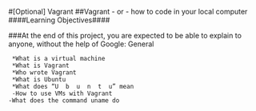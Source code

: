 #[Optional] Vagrant
##Vagrant - or - how to code in your local computer
####Learning Objectives####

###At the end of this project, you are expected to be able to explain to anyone, without the help of Google:
General

     *What is a virtual machine
     *What is Vagrant
     *Who wrote Vagrant
     *What is Ubuntu
     *What does “U  b  u  n  t  u” mean
     -How to use VMs with Vagrant
    -What does the command uname do

